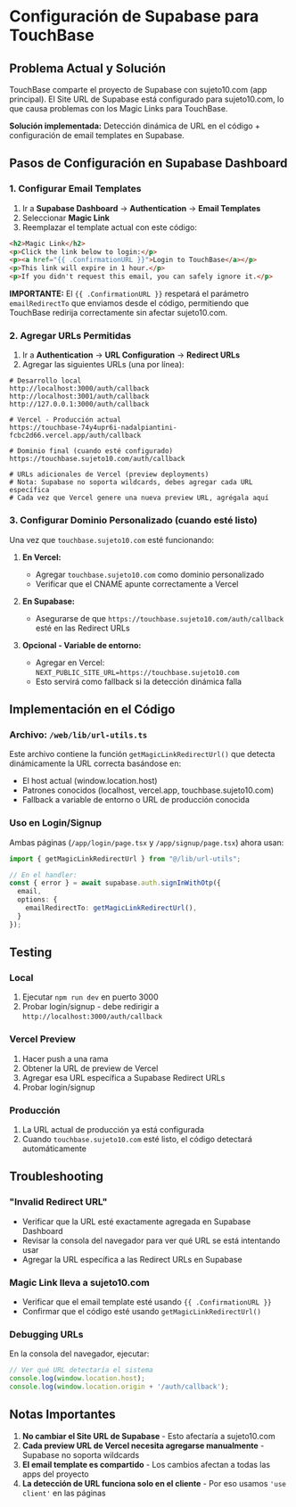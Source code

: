 # Configuración de Supabase para TouchBase

## Problema Actual y Solución

TouchBase comparte el proyecto de Supabase con sujeto10.com (app principal). El Site URL de Supabase está configurado para sujeto10.com, lo que causa problemas con los Magic Links para TouchBase.

**Solución implementada:** Detección dinámica de URL en el código + configuración de email templates en Supabase.

## Pasos de Configuración en Supabase Dashboard

### 1. Configurar Email Templates

1. Ir a **Supabase Dashboard** → **Authentication** → **Email Templates**
2. Seleccionar **Magic Link**
3. Reemplazar el template actual con este código:

```html
<h2>Magic Link</h2>
<p>Click the link below to login:</p>
<p><a href="{{ .ConfirmationURL }}">Login to TouchBase</a></p>
<p>This link will expire in 1 hour.</p>
<p>If you didn't request this email, you can safely ignore it.</p>
```

**IMPORTANTE:** El `{{ .ConfirmationURL }}` respetará el parámetro `emailRedirectTo` que enviamos desde el código, permitiendo que TouchBase redirija correctamente sin afectar sujeto10.com.

### 2. Agregar URLs Permitidas

1. Ir a **Authentication** → **URL Configuration** → **Redirect URLs**
2. Agregar las siguientes URLs (una por línea):

```
# Desarrollo local
http://localhost:3000/auth/callback
http://localhost:3001/auth/callback
http://127.0.0.1:3000/auth/callback

# Vercel - Producción actual
https://touchbase-74y4upr6i-nadalpiantini-fcbc2d66.vercel.app/auth/callback

# Dominio final (cuando esté configurado)
https://touchbase.sujeto10.com/auth/callback

# URLs adicionales de Vercel (preview deployments)
# Nota: Supabase no soporta wildcards, debes agregar cada URL específica
# Cada vez que Vercel genere una nueva preview URL, agrégala aquí
```

### 3. Configurar Dominio Personalizado (cuando esté listo)

Una vez que `touchbase.sujeto10.com` esté funcionando:

1. **En Vercel:**
   - Agregar `touchbase.sujeto10.com` como dominio personalizado
   - Verificar que el CNAME apunte correctamente a Vercel

2. **En Supabase:**
   - Asegurarse de que `https://touchbase.sujeto10.com/auth/callback` esté en las Redirect URLs

3. **Opcional - Variable de entorno:**
   - Agregar en Vercel: `NEXT_PUBLIC_SITE_URL=https://touchbase.sujeto10.com`
   - Esto servirá como fallback si la detección dinámica falla

## Implementación en el Código

### Archivo: `/web/lib/url-utils.ts`

Este archivo contiene la función `getMagicLinkRedirectUrl()` que detecta dinámicamente la URL correcta basándose en:
- El host actual (window.location.host)
- Patrones conocidos (localhost, vercel.app, touchbase.sujeto10.com)
- Fallback a variable de entorno o URL de producción conocida

### Uso en Login/Signup

Ambas páginas (`/app/login/page.tsx` y `/app/signup/page.tsx`) ahora usan:

```typescript
import { getMagicLinkRedirectUrl } from "@/lib/url-utils";

// En el handler:
const { error } = await supabase.auth.signInWithOtp({
  email,
  options: {
    emailRedirectTo: getMagicLinkRedirectUrl(),
  }
});
```

## Testing

### Local
1. Ejecutar `npm run dev` en puerto 3000
2. Probar login/signup - debe redirigir a `http://localhost:3000/auth/callback`

### Vercel Preview
1. Hacer push a una rama
2. Obtener la URL de preview de Vercel
3. Agregar esa URL específica a Supabase Redirect URLs
4. Probar login/signup

### Producción
1. La URL actual de producción ya está configurada
2. Cuando `touchbase.sujeto10.com` esté listo, el código detectará automáticamente

## Troubleshooting

### "Invalid Redirect URL"
- Verificar que la URL esté exactamente agregada en Supabase Dashboard
- Revisar la consola del navegador para ver qué URL se está intentando usar
- Agregar la URL específica a las Redirect URLs en Supabase

### Magic Link lleva a sujeto10.com
- Verificar que el email template esté usando `{{ .ConfirmationURL }}`
- Confirmar que el código esté usando `getMagicLinkRedirectUrl()`

### Debugging URLs
En la consola del navegador, ejecutar:
```javascript
// Ver qué URL detectaría el sistema
console.log(window.location.host);
console.log(window.location.origin + '/auth/callback');
```

## Notas Importantes

1. **No cambiar el Site URL de Supabase** - Esto afectaría a sujeto10.com
2. **Cada preview URL de Vercel necesita agregarse manualmente** - Supabase no soporta wildcards
3. **El email template es compartido** - Los cambios afectan a todas las apps del proyecto
4. **La detección de URL funciona solo en el cliente** - Por eso usamos `'use client'` en las páginas